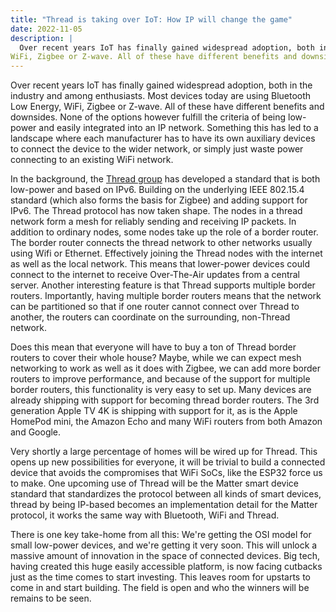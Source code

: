 ```yaml
---
title: "Thread is taking over IoT: How IP will change the game"
date: 2022-11-05
description: |
  Over recent years IoT has finally gained widespread adoption, both in the industry and among enthusiasts. Most devices today are using Bluetooth Low Energy,
WiFi, Zigbee or Z-wave. All of these have different benefits and downsides. None of the options however fulfill the criteria of being low-power and easily integrated into an IP network. Thread allows low-power devices use IP networking opening the door for innovation in the IoT space.
---
```


Over recent years IoT has finally gained widespread adoption, both in the industry and among enthusiasts. Most devices today are using Bluetooth Low Energy,
WiFi, Zigbee or Z-wave. All of these have different benefits and downsides. None of the options however fulfill the criteria of being low-power and easily integrated into an IP network. Something this has led to a landscape where each manufacturer has to have its own auxiliary devices to connect the device to the wider network, or simply just waste power connecting to an existing WiFi network.

In the background, the [Thread group](https://threadgroup.org/) has developed a standard that is both low-power and based on IPv6. Building on the underlying IEEE 802.15.4 standard (which also forms the basis for Zigbee) and adding support for IPv6. The Thread protocol has now taken shape. The nodes in a thread network form a mesh for reliably sending and receiving IP packets. In addition to ordinary nodes, some nodes take up the role of a border router. The border router connects the thread network to other networks usually using Wifi or Ethernet. Effectively joining the Thread nodes with the internet as well as the local network. This means that lower-power devices could connect to the internet to receive Over-The-Air updates from a central server. Another interesting feature is that Thread supports multiple border routers. Importantly, having multiple border routers means that the network can be partitioned so that if one router cannot connect over Thread to another, the routers can coordinate on the surrounding, non-Thread network.

Does this mean that everyone will have to buy a ton of Thread border routers to cover their whole house? Maybe, while we can expect mesh networking to work as well as it does with Zigbee, we can add more border routers to improve performance, and because of the support for multiple border routers, this functionality is very easy to set up. Many devices are already shipping with support for becoming thread border routers. The 3rd generation Apple TV 4K is shipping with support for it, as is the Apple HomePod mini, the Amazon Echo and many WiFi routers from both Amazon and Google.

Very shortly a large percentage of homes will be wired up for Thread. This opens up new possibilities for everyone, it will be trivial to build a connected device that avoids the compromises that WiFi SoCs, like the ESP32 force us to make. One upcoming use of Thread will be the Matter smart device standard that standardizes the protocol between all kinds of smart devices, thread by being IP-based becomes an implementation detail for the Matter protocol, it works the same way with Bluetooth, WiFi and Thread.

There is one key take-home from all this: We're getting the OSI model for small low-power devices, and we're getting it very soon. This will unlock a massive amount of innovation in the space of connected devices. Big tech, having created this huge easily accessible platform, is now facing cutbacks just as the time comes to start investing. This leaves room for upstarts to come in and start building. The field is open and who the winners will be remains to be seen.
